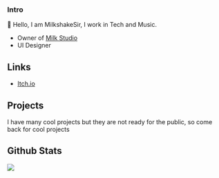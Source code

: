 ### Intro

👋 Hello, I am MilkshakeSir, I work in Tech and Music.

-  Owner of [Milk Studio](https://github.com/milk-studio)
-  UI Designer

## Links

- [Itch.io](https://milkshakesir.itch.io/)

## Projects

I have many cool projects but they are not ready for the public, so come back for cool projects

## Github Stats

<img src="https://github-readme-stats.vercel.app/api?username=MilkdevNew&&show_icons=true&theme=tokyonight&hide_border=true&count_private=true"/>

